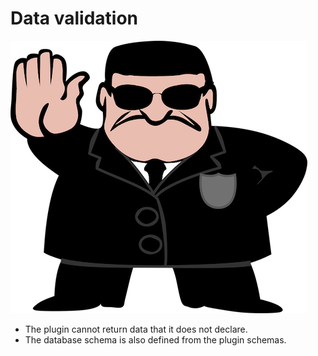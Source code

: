 <!SLIDE >
# Data validation

![halt!](/_images/halt.png)

* The plugin cannot return data that it does not declare.
* The database schema is also defined from the plugin schemas.
